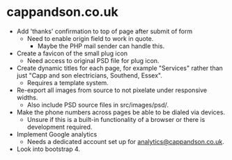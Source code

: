 # cappandson.co.uk

* Add 'thanks' confirmation to top of page after submit of form
  * Need to enable origin field to work in quote.
    * Maybe the PHP mail sender can handle this.
* Create a favicon of the small plug icon
  * Need access to original PSD file for plug icon.
* Create dynamic titles for each page, for example "Services" rather than just "Capp and son electricians, Southend, Essex".
  * Requires a template system.
* Re-export all images from source to not pixelate under responsive widths.
  * Also include PSD source files in src/images/psd/.
* Make the phone numbers across pages be able to be dialed via devices.
  * Unsure if this is a built-in functionality of a browser or there is development required.
* Implement Google analytics
  * Needs a dedicated account set up for analytics@cappandson.co.uk.
* Look into bootstrap 4.
